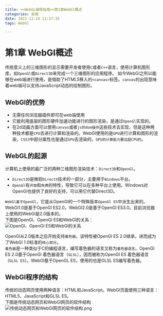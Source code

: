 ```yaml
---
title: <<WebGL编程指南>>第1章WebGl概述
categories: 前端
date: 2021-12-24 11:37:35
tags: WebGl

---
```

<script type="text/javascript" src="/js/bai.js"></script>

# 第1章 WebGl概述
传统意义上的三维图形的显示需要开发者使用`C`或者`C++`语言，使用计算机图形库，如`OpenGl`或`Direct3D`来完成一个三维图形的应用程序。
如今WebGl之所以能够在web端进行使用，是借助了HTML5移入的`<canvas>`标签。`canvas`的出现意味着web端可以支持JavaScript动态的绘制图形。   
<!-- more -->
## WebGl的优势
- 无需任何浏览器插件即可在web端使用
- 它能利用底层的图形硬件加速功能进行的图形渲染，是通过`OpenGl`实现的。
- 在2d动画方面可以使用`canvas`或者`js的dom操作`这些技术去实现，但是这种两种技术都是`CPU`去进行计算和渲染的。WebGl使用的是`GPU`进行计算和图形的渲染，`CSS3`中部分属性也是通过`GPU`去渲染的。`GPU的计算能力要远超CPU的`。

## WebGL的起源
计算机上使用的最广泛的两种三维图形渲染技术：`Direct3D`和`OpenGl`。   
- `Direct3D`是微软`DirectX`技术的一部分，主要用于`Windows`平台。   
- `OpenGl`有`开放`和`免费`的特性，导致它可以在多种平台上使用。Windows对OpenGl也提供了良好的支持，可以用它代替Direct3D。

`WebGl基于OpenGl`，它是从OpenGl的一个特殊版本`OpenGl ES`中派生出来的。WebGl1.0是基于OpenGl ES2.0，WebGl2.0是基于OpenGl ES3.0。目前浏览器上使用的WebGl是2.0版本的。  
下图是OpenGl、OpenGl ES和WebGl的关系：
![OpenGl、OpenGl ES和WebGl的关系](OpenGl、OpenGl%20ES和WebGl的关系.png) 

OpenGl从2.0版本之后开始支持`着色器`，该特性被OpenGl ES 2.0继承，进而成为了WebGl 1.0标准的`核心部分`。  
`着色器`是一种类似于C的编程语言，编写着色器的语言又称为`着色器语言`。OpenGl ES 2.0基于OpenGl 着色器语言（`GLSL`），因而被称为OpenGl ES 着色器语言（`GLSL ES`）。WebGl基于OpenGL ES，使用的也是GLSL ES编写着色器。  

## WebGl程序的结构
传统的动态网页使用两种语言：HTML和JavaScript。WebGl页面使用三种语言：HTML5、JavaScript和GLSL ES。  
下图是传统动态网页和WebGl网页的软件结构  
![传统动态网页和WebGl网页的软件结构.png](传统动态网页和WebGl网页的软件结构.png)